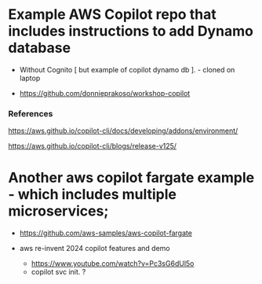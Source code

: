 # Example AWS Copilot repo that includes instructions  to add Dynamo database

- Without Cognito [ but example of copilot  dynamo db ]. - cloned on laptop 

- https://github.com/donnieprakoso/workshop-copilot

### References

https://aws.github.io/copilot-cli/docs/developing/addons/environment/

https://aws.github.io/copilot-cli/blogs/release-v125/


# Another aws copilot fargate example - which includes multiple microservices;

- https://github.com/aws-samples/aws-copilot-fargate 


- aws re-invent 2024 copilot features and demo
    - https://www.youtube.com/watch?v=Pc3sG6dUl5o 
    - copilot svc init.  ?
